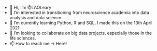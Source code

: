 - 👋 Hi, I’m @LAOLeary
- 👀 I’m interested in transitioning from neuroscience academia into data analysis and data science.
- 🌱 I’m currently learning Python, R and SQL. I made this on the 13th April 2021.
- 💞️ I’m looking to collaborate on big data projects, especially those in the life sciences.
- 📫 How to reach me -> Here!


<!---
LAOLeary/LAOLeary is a ✨ special ✨ repository because its `README.md` (this file) appears on your GitHub profile.
You can click the Preview link to take a look at your changes.
--->

